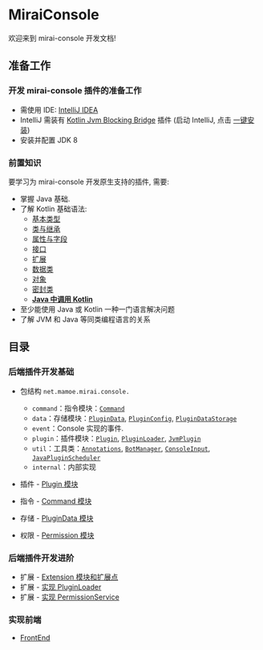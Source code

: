 # MiraiConsole

欢迎来到 mirai-console 开发文档!

## 准备工作

### 开发 mirai-console 插件的准备工作
- 需使用 IDE: [IntelliJ IDEA](https://www.jetbrains.com/idea/)
- IntelliJ 需装有 [Kotlin Jvm Blocking Bridge](https://github.com/mamoe/kotlin-jvm-blocking-bridge) 插件 (启动 IntelliJ, 点击 [一键安装](https://plugins.jetbrains.com/embeddable/install/14816))
- 安装并配置 JDK 8

### 前置知识
要学习为 mirai-console 开发原生支持的插件, 需要:

- 掌握 Java 基础.
- 了解 Kotlin 基础语法:
  - [基本类型](https://www.kotlincn.net/docs/reference/basic-types.html)
  - [类与继承](https://www.kotlincn.net/docs/reference/classes.html)
  - [属性与字段](https://www.kotlincn.net/docs/reference/properties.html)
  - [接口](https://www.kotlincn.net/docs/reference/interfaces.html)
  - [扩展](https://www.kotlincn.net/docs/reference/extensions.html)
  - [数据类](https://www.kotlincn.net/docs/reference/data-classes.html)
  - [对象](https://www.kotlincn.net/docs/reference/object-declarations.html)
  - [密封类](https://www.kotlincn.net/docs/reference/sealed-classes.html)
  - **[Java 中调用 Kotlin](https://www.kotlincn.net/docs/reference/java-to-kotlin-interop.html)**
- 至少能使用 Java 或 Kotlin 一种一门语言解决问题
- 了解 JVM 和 Java 等同类编程语言的关系

## 目录

### 后端插件开发基础

- 包结构
  `net.mamoe.mirai.console.`
    - `command`：指令模块：[`Command`]
    - `data`：存储模块：[`PluginData`], [`PluginConfig`], [`PluginDataStorage`]
    - `event`：Console 实现的事件.
    - `plugin`：插件模块：[`Plugin`], [`PluginLoader`], [`JvmPlugin`]
    - `util`：工具类：[`Annotations`], [`BotManager`], [`ConsoleInput`], [`JavaPluginScheduler`]
    - `internal`：内部实现

- 插件 - [Plugin 模块](Plugins.md)
- 指令 - [Command 模块](Commands.md)
- 存储 - [PluginData 模块](PluginData.md)
- 权限 - [Permission 模块](Permissions.md)

### 后端插件开发进阶

- 扩展 - [Extension 模块和扩展点](Extensions.md)
- 扩展 - [实现 PluginLoader](PluginLoader.md)
- 扩展 - [实现 PermissionService](PermissionService.md)

### 实现前端
- [FrontEnd](FrontEnd.md)

[`Plugin`]: ../backend/mirai-console/src/main/kotlin/net/mamoe/mirai/console/plugin/Plugin.kt
[`Annotations`]: ../backend/mirai-console/src/main/kotlin/net/mamoe/mirai/console/util/Annotations.kt
[`PluginData`]: ../backend/mirai-console/src/main/kotlin/net/mamoe/mirai/console/data/PluginData.kt
[`JavaPluginScheduler`]: ../backend/mirai-console/src/main/kotlin/net/mamoe/mirai/console/plugin/jvm/JavaPluginScheduler.kt
[`JvmPlugin`]: ../backend/mirai-console/src/main/kotlin/net/mamoe/mirai/console/plugin/jvm/JvmPlugin.kt
[`PluginConfig`]: ../backend/mirai-console/src/main/kotlin/net/mamoe/mirai/console/data/PluginConfig.kt
[`PluginLoader`]: ../backend/mirai-console/src/main/kotlin/net/mamoe/mirai/console/plugin/PluginLoader.kt
[`ConsoleInput`]: ../backend/mirai-console/src/main/kotlin/net/mamoe/mirai/console/util/ConsoleInput.kt
[`PluginDataStorage`]: ../backend/mirai-console/src/main/kotlin/net/mamoe/mirai/console/data/PluginDataStorage.kt
[`BotManager`]: ../backend/mirai-console/src/main/kotlin/net/mamoe/mirai/console/util/BotManager.kt
[`Command`]: ../backend/mirai-console/src/main/kotlin/net/mamoe/mirai/console/command/Command.kt
